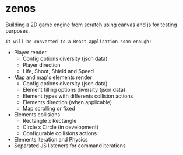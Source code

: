 # zenos

Building a 2D game engine from scratch using canvas and js for testing purposes.

```
It will be converted to a React application soon enough!
```

 * Player render
 	- Config options diversity (json data)
 	- Player direction
 	- Life, Shoot, Shield and Speed
 * Map and map's elements render
 	- Config options diversity (json data)
	- Element filling options diversity (json data)
	- Element types with differents collision actions
	- Elements direction (when applicable)
	- Map scrolling or fixed
 * Elements collisions
	- Rectangle x Rectangle
	- Circle x Circle (in development)
	- Configurable collisions actions
 * Elements iteration and Physics
 * Separated JS listeners for command iterations

